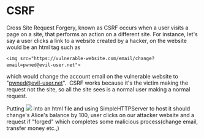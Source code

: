 # CSRF
Cross Site Request Forgery, known as CSRF occurs when a user visits a page on a site, that performs an action on a different site. For instance, let's say a user clicks a link to a website created by a hacker, on the website would be an html tag such as 

`<img src="https://vulnerable-website.com/email/change?email=pwned@evil-user.net">`  

which would change the account email on the vulnerable website to "pwned@evil-user.net".  CSRF works because it's the victim making the request not the site, so all the site sees is a normal user making a normal request.

Putting <img src="http://localhost:3000/transfer?to=alice&amount=100"> into an html file and using SimpleHTTPServer to host it should change's Alice's balance by 100, user clicks on our attacker website and a request if "forged" which completes some malicious process(change email, transfer money etc.,)